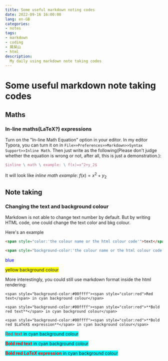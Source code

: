 ```yaml
---
title: Some useful markdown noting codes
date: 2022-09-16 16:00:00
lang: en-GB
categories:
- notes
tags: 
- markdown
- coding
- 屑屎山
- html
description: 
  My daily using markdown note taking codes
---
```

# Some useful markdown note taking codes

##  Maths

### In-line maths(LaTeX?) expressions

Turn on the "In-line Math Equation" option in your editor. In my editor Typora, you can turn it on in   ``File>>Preferences>>Markdown>>Syntax Support>>Inline Math``. Then just write as the following(Please don't judge whether the equation is wrong or not, after all, this is just a demonstration.):

```latex
$inline \ math \ example: \ f(x)=x^2+y_2$
```

It will look like  $inline \ math \ example: \ f(x)=x^2+y_2$ 



## Note taking

### Changing the text and background colour

Markdown is not able to change text number by default. But by writing HTML code, one could change the text color and bkg colour.

Here's an example

```html
<span style="color:'the colour name or the html colour code'">text</span> //text colour

<span style="background-color:'the colour name or the html colour code'">text</span> //background colour

```

<span style="color:blue">blue</span>

<span style="background-color:yellow">yellow background colour</span>

More interestingly, you could still use markdown format inside the html rendering:

```
<span style="background-color:#00ffff"><span style="color:red">Red text</span> in cyan background colour</span>

<span style="background-color:#00ffff"><span style="color:red">**Bold red text**</span> in cyan background colour</span>

<span style="background-color:#00ffff"><span style="color:red">**Bold red $LaTeX$ expression**</span> in cyan background colour</span>
```

<span style="background-color:#00ffff"><span style="color:red">Red text</span> in cyan background colour</span>

<span style="background-color:#00ffff"><span style="color:red">**Bold red text**</span> in cyan background colour</span>

<span style="background-color:#00ffff"><span style="color:red">**Bold red $LaTeX$ expression**</span> in cyan background colour</span>


